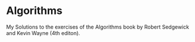 # Algorithms
My Solutions to the exercises of the Algorithms book by Robert Sedgewick and Kevin Wayne (4th editon).